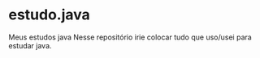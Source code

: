 # estudo.java
Meus estudos java
Nesse repositório irie colocar tudo que uso/usei para estudar java.
